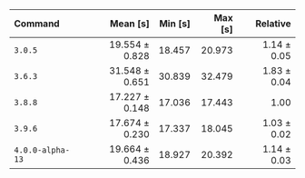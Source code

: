 | Command | Mean [s] | Min [s] | Max [s] | Relative |
|:---|---:|---:|---:|---:|
| `3.0.5` | 19.554 ± 0.828 | 18.457 | 20.973 | 1.14 ± 0.05 |
| `3.6.3` | 31.548 ± 0.651 | 30.839 | 32.479 | 1.83 ± 0.04 |
| `3.8.8` | 17.227 ± 0.148 | 17.036 | 17.443 | 1.00 |
| `3.9.6` | 17.674 ± 0.230 | 17.337 | 18.045 | 1.03 ± 0.02 |
| `4.0.0-alpha-13` | 19.664 ± 0.436 | 18.927 | 20.392 | 1.14 ± 0.03 |
